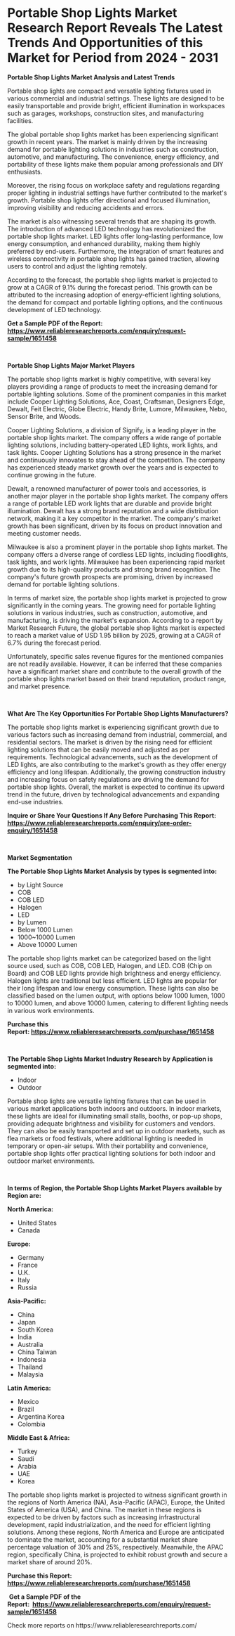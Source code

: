 <p><h1>Portable Shop Lights Market Research Report Reveals The Latest Trends And Opportunities of this Market for Period from 2024 - 2031</h1></p><p><strong>Portable Shop Lights Market Analysis and Latest Trends</strong></p>
<p><p>Portable shop lights are compact and versatile lighting fixtures used in various commercial and industrial settings. These lights are designed to be easily transportable and provide bright, efficient illumination in workspaces such as garages, workshops, construction sites, and manufacturing facilities.</p><p>The global portable shop lights market has been experiencing significant growth in recent years. The market is mainly driven by the increasing demand for portable lighting solutions in industries such as construction, automotive, and manufacturing. The convenience, energy efficiency, and portability of these lights make them popular among professionals and DIY enthusiasts.</p><p>Moreover, the rising focus on workplace safety and regulations regarding proper lighting in industrial settings have further contributed to the market's growth. Portable shop lights offer directional and focused illumination, improving visibility and reducing accidents and errors.</p><p>The market is also witnessing several trends that are shaping its growth. The introduction of advanced LED technology has revolutionized the portable shop lights market. LED lights offer long-lasting performance, low energy consumption, and enhanced durability, making them highly preferred by end-users. Furthermore, the integration of smart features and wireless connectivity in portable shop lights has gained traction, allowing users to control and adjust the lighting remotely.</p><p>According to the forecast, the portable shop lights market is projected to grow at a CAGR of 9.1% during the forecast period. This growth can be attributed to the increasing adoption of energy-efficient lighting solutions, the demand for compact and portable lighting options, and the continuous development of LED technology.</p></p>
<p><strong>Get a Sample PDF of the Report:&nbsp; <a href="https://www.reliableresearchreports.com/enquiry/request-sample/1651458">https://www.reliableresearchreports.com/enquiry/request-sample/1651458</a></strong></p>
<p>&nbsp;</p>
<p><strong>Portable Shop Lights Major Market Players</strong></p>
<p><p>The portable shop lights market is highly competitive, with several key players providing a range of products to meet the increasing demand for portable lighting solutions. Some of the prominent companies in this market include Cooper Lighting Solutions, Ace, Coast, Craftsman, Designers Edge, Dewalt, Feit Electric, Globe Electric, Handy Brite, Lumore, Milwaukee, Nebo, Sensor Brite, and Woods.</p><p>Cooper Lighting Solutions, a division of Signify, is a leading player in the portable shop lights market. The company offers a wide range of portable lighting solutions, including battery-operated LED lights, work lights, and task lights. Cooper Lighting Solutions has a strong presence in the market and continuously innovates to stay ahead of the competition. The company has experienced steady market growth over the years and is expected to continue growing in the future.</p><p>Dewalt, a renowned manufacturer of power tools and accessories, is another major player in the portable shop lights market. The company offers a range of portable LED work lights that are durable and provide bright illumination. Dewalt has a strong brand reputation and a wide distribution network, making it a key competitor in the market. The company's market growth has been significant, driven by its focus on product innovation and meeting customer needs.</p><p>Milwaukee is also a prominent player in the portable shop lights market. The company offers a diverse range of cordless LED lights, including floodlights, task lights, and work lights. Milwaukee has been experiencing rapid market growth due to its high-quality products and strong brand recognition. The company's future growth prospects are promising, driven by increased demand for portable lighting solutions.</p><p>In terms of market size, the portable shop lights market is projected to grow significantly in the coming years. The growing need for portable lighting solutions in various industries, such as construction, automotive, and manufacturing, is driving the market's expansion. According to a report by Market Research Future, the global portable shop lights market is expected to reach a market value of USD 1.95 billion by 2025, growing at a CAGR of 6.7% during the forecast period.</p><p>Unfortunately, specific sales revenue figures for the mentioned companies are not readily available. However, it can be inferred that these companies have a significant market share and contribute to the overall growth of the portable shop lights market based on their brand reputation, product range, and market presence.</p></p>
<p>&nbsp;</p>
<p><strong>What Are The Key Opportunities For Portable Shop Lights Manufacturers?</strong></p>
<p><p>The portable shop lights market is experiencing significant growth due to various factors such as increasing demand from industrial, commercial, and residential sectors. The market is driven by the rising need for efficient lighting solutions that can be easily moved and adjusted as per requirements. Technological advancements, such as the development of LED lights, are also contributing to the market's growth as they offer energy efficiency and long lifespan. Additionally, the growing construction industry and increasing focus on safety regulations are driving the demand for portable shop lights. Overall, the market is expected to continue its upward trend in the future, driven by technological advancements and expanding end-use industries.</p></p>
<p><strong>Inquire or Share Your Questions If Any Before Purchasing This Report: <a href="https://www.reliableresearchreports.com/enquiry/pre-order-enquiry/1651458">https://www.reliableresearchreports.com/enquiry/pre-order-enquiry/1651458</a></strong></p>
<p>&nbsp;</p>
<p><strong>Market Segmentation</strong></p>
<p><strong>The Portable Shop Lights Market Analysis by types is segmented into:</strong></p>
<p><ul><li>by Light Source</li><li>COB</li><li>COB LED</li><li>Halogen</li><li>LED</li><li>by Lumen</li><li>Below 1000 Lumen</li><li>1000~10000 Lumen</li><li>Above 10000 Lumen</li></ul></p>
<p><p>The portable shop lights market can be categorized based on the light source used, such as COB, COB LED, Halogen, and LED. COB (Chip on Board) and COB LED lights provide high brightness and energy efficiency. Halogen lights are traditional but less efficient. LED lights are popular for their long lifespan and low energy consumption. These lights can also be classified based on the lumen output, with options below 1000 lumen, 1000 to 10000 lumen, and above 10000 lumen, catering to different lighting needs in various work environments.</p></p>
<p><strong>Purchase this Report:&nbsp;<a href="https://www.reliableresearchreports.com/purchase/1651458">https://www.reliableresearchreports.com/purchase/1651458</a></strong></p>
<p>&nbsp;</p>
<p><strong>The Portable Shop Lights Market Industry Research by Application is segmented into:</strong></p>
<p><ul><li>Indoor</li><li>Outdoor</li></ul></p>
<p><p>Portable shop lights are versatile lighting fixtures that can be used in various market applications both indoors and outdoors. In indoor markets, these lights are ideal for illuminating small stalls, booths, or pop-up shops, providing adequate brightness and visibility for customers and vendors. They can also be easily transported and set up in outdoor markets, such as flea markets or food festivals, where additional lighting is needed in temporary or open-air setups. With their portability and convenience, portable shop lights offer practical lighting solutions for both indoor and outdoor market environments.</p></p>
<p>&nbsp;</p>
<p><strong>In terms of Region, the Portable Shop Lights Market Players available by Region are:</strong></p>
<p>
    <p> <strong> North America: </strong>
        <ul>
            <li>United States</li>
            <li>Canada</li>
        </ul>
        </p> 
    <p> <strong> Europe: </strong>
        <ul>
            <li>Germany</li>
            <li>France</li>
            <li>U.K.</li>
            <li>Italy</li>
            <li>Russia</li>
        </ul>
        </p> 
    <p> <strong> Asia-Pacific: </strong>
        <ul>
            <li>China</li>
            <li>Japan</li>
            <li>South Korea</li>
            <li>India</li>
            <li>Australia</li>
            <li>China Taiwan</li>
            <li>Indonesia</li>
            <li>Thailand</li>
            <li>Malaysia</li>
        </ul>
        </p> 
    <p> <strong> Latin America: </strong>
        <ul>
            <li>Mexico</li>
            <li>Brazil</li>
            <li>Argentina Korea</li>
            <li>Colombia</li>
        </ul>
        </p> 
    <p> <strong> Middle East & Africa: </strong>
        <ul>
            <li>Turkey</li>
            <li>Saudi</li>
            <li>Arabia</li>
            <li>UAE</li>
            <li>Korea</li>
        </ul>
    </p>
    </p>
<p><p>The portable shop lights market is projected to witness significant growth in the regions of North America (NA), Asia-Pacific (APAC), Europe, the United States of America (USA), and China. The market in these regions is expected to be driven by factors such as increasing infrastructural development, rapid industrialization, and the need for efficient lighting solutions. Among these regions, North America and Europe are anticipated to dominate the market, accounting for a substantial market share percentage valuation of 30% and 25%, respectively. Meanwhile, the APAC region, specifically China, is projected to exhibit robust growth and secure a market share of around 20%.</p></p>
<p><strong>Purchase this Report: <a href="https://www.reliableresearchreports.com/purchase/1651458">https://www.reliableresearchreports.com/purchase/1651458</a></strong></p>
<p>&nbsp;<strong>Get a Sample PDF of the Report:&nbsp;&nbsp;<a href="https://www.reliableresearchreports.com/enquiry/request-sample/1651458">https://www.reliableresearchreports.com/enquiry/request-sample/1651458</a></strong></p>
<p><strong></strong></p>
<p>Check more reports on https://www.reliableresearchreports.com/</p>